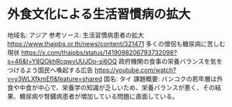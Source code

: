 # 外食文化による生活習慣病の拡大

地域名: アジア
参考ソース: 生活習慣病患者の拡大 https://www.thaipbs.or.th/news/content/321471  多くの僧侶も糖尿病に苦しむ現状 https://x.com/thaipbs/status/1419098206793732098?s=46&t=Y8QOkhRcqwvUUJDo-si6OQ  政府機関の食事の栄養バランスを気をつけるよう国民へ喚起する広告 https://youtube.com/watch?v=y3WLXfkmEfI&feature=shared
国名: タイ
課題概要: バンコクの若年層は外食や中食が中心で、栄養学の知識が乏しいため、栄養バランスが悪く、その結果、糖尿病や腎臓病患者が増加している問題に直面している。